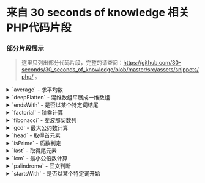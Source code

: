 # 来自 30 seconds of knowledge 相关PHP代码片段

### 部分片段展示

>   这里只列出部分代码片段，完整的请查阅：https://github.com/30-seconds/30_seconds_of_knowledge/blob/master/src/assets/snippets/php/ 。


<details>
  <summary>`average` - 求平均数</summary>

```php
function average(...$items) {
    $count = count($items);
    return $count === 0 ? 0 : array_sum($items) / $count;
}
average(1, 2, 3); // 2
```
</details>

<details>
  <summary>`deepFlatten` - 混维数组平展成一维数组</summary>

```php
function deepFlatten($items) {
    $result = [];
    foreach ($items as $item) {
        if (!is_array($item)) {
            $result[] = $item;
        } else {
            $result = array_merge($result, deepFlatten($item));
        }
    }
    return $result;
}
deepFlatten([1, [2], [[3], 4], 5]); // [1, 2, 3, 4, 5]
```
</details>

<details>
  <summary>`endsWith` - 是否以某个特定词结尾</summary>

```php
function endsWith($haystack, $needle) {
    return strrpos($haystack, $needle) === (strlen($haystack) - strlen($needle));
}
endsWith('Hi, this is me', 'me'); // true
```
</details>

<details>
  <summary>`factorial` - 阶乘计算</summary>

```php
function factorial($n) {
    if ($n <= 1) {
        return 1;
    }
    return $n * factorial($n - 1);
}
factorial(6); // 720
```
</details>

<details>
  <summary>`fibonacci` - 斐波那契数列</summary>

```php
function fibonacci($n) {
    $sequence = [0, 1];
    for ($i = 2; $i < $n; $i++) {
        $sequence[$i] = $sequence[$i-1] + $sequence[$i-2];
    }
    return $sequence;
}
fibonacci(6); // [0, 1, 1, 2, 3, 5]
```
</details>

<details>
  <summary>`gcd` - 最大公约数计算</summary>

```php
function gcd(...$numbers) {
    if (count($numbers) > 2) {
        return array_reduce($numbers, 'gcd');
    }
    $r = $numbers[0] % $numbers[1];
    return $r === 0 ? abs($numbers[1]) : gcd($numbers[1], $r);
}
gcd(8, 36); // 4
gcd(12, 8, 32); // 4
```
</details>

<details>
  <summary>`head` - 取得首元素</summary>

```php
function head($items) {
    return reset($items);
}
head([1, 2, 3]); // 1
```
</details>

<details>
  <summary>`isPrime` - 质数判定</summary>

```php
function isPrime($number) {
    $boundary = floor(sqrt($number));
    for ($i = 2; $i <= $boundary; $i++) {
        if ($number % $i === 0) {
            return false;
        }
    }
    return $number >= 2;
}
isPrime(3); // true
```
</details>

<details>
  <summary>`last` - 取得尾元素</summary>

```php
function last($items) {
    return end($items);
}
last([1, 2, 3]); // 3
```
</details>

<details>
  <summary>`lcm` - 最小公倍数计算</summary>

```php
function lcm(...$numbers) {
    $ans = $numbers[0];
    for ($i = 1, $max = count($numbers); $i < $max; $i++) {
        $ans = (($numbers[$i] * $ans) / gcd($numbers[$i], $ans));
    }
    return $ans;
}
lcm(12, 7); // 84
lcm(1, 3, 4, 5); // 60
```
</details>

<details>
  <summary>`palindrome` - 回文判断</summary>

```php
function palindrome($string) {
    return strrev($string) === (string) $string;
}
palindrome('racecar'); // true
palindrome(2221222); // true
```
</details>

<details>
  <summary>`startsWith` - 是否以某个特定词开始</summary>

```php
function startsWith($haystack, $needle) {
    return strpos($haystack, $needle) === 0;
}
startsWith('Hi, this is me', 'Hi'); // true
```
</details>